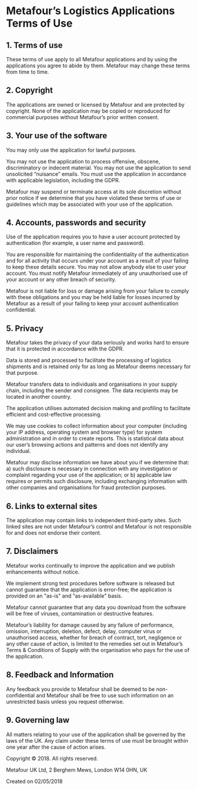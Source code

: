 # Metafour’s Logistics Applications Terms of Use

## 1. Terms of use
These terms of use apply to all Metafour applications and by using the applications you agree to abide by them. Metafour may change these terms from time to time.
## 2. Copyright
The applications are owned or licensed by Metafour and are protected by copyright. None of the application may be copied or reproduced for commercial purposes without Metafour’s prior written consent.
## 3. Your use of the software
You may only use the application for lawful purposes.

You may not use the application to process offensive, obscene, discriminatory or indecent material. You may not use the application to send unsolicited “nuisance” emails. You must use the application in accordance with applicable legislation, including the GDPR.

Metafour may suspend or terminate access at its sole discretion without prior notice if we determine that you have violated these terms of use or guidelines which may be associated with your use of the application.
## 4. Accounts, passwords and security
Use of the application requires you to have a user account protected by authentication (for example, a user name and password).

You are responsible for maintaining the confidentiality of the authentication and for all activity that occurs under your account as a result of your failing to keep these details secure. You may not allow anybody else to user your account. You must notify Metafour immediately of any unauthorised use of your account or any other breach of security. 

Metafour is not liable for loss or damage arising from your failure to comply with these obligations and you may be held liable for losses incurred by Metafour as a result of your failing to keep your account authentication confidential.
## 5. Privacy
Metafour takes the privacy of your data seriously and works hard to ensure that it is protected in accordance with the GDPR.

Data is stored and processed to facilitate the processing of logistics shipments and is retained only for as long as Metafour deems necessary for that purpose.

Metafour transfers data to individuals and organisations in your supply chain, including the sender and consignee. The data recipients may be located in another country.

The application utilises automated decision making and profiling to facilitate efficient and cost-effective processing.

We may use cookies to collect information about your computer (including your IP address, operating system and browser type) for system administration and in order to create reports. This is statistical data about our user’s browsing actions and patterns and does not identify any individual.

Metafour may disclose information we have about you if we determine that: a) such disclosure is necessary in connection with any investigation or complaint regarding your use of the application; or b) applicable law requires or permits such disclosure, including exchanging information with other companies and organisations for fraud protection purposes.
## 6. Links to external sites
The application may contain links to independent third-party sites. Such linked sites are not under Metafour’s control and Metafour is not responsible for and does not endorse their content. 
## 7. Disclaimers
Metafour works continually to improve the application and we publish enhancements without notice. 

We implement strong test procedures before software is released but cannot guarantee that the application is error-free; the application is provided on an "as-is" and “as-available" basis.

Metafour cannot guarantee that any data you download from the software will be free of viruses, contamination or destructive features.

Metafour’s liability for damage caused by any failure of performance, omission, interruption, deletion, defect, delay, computer virus or unauthorised access, whether for breach of contract, tort, negligence or any other cause of action, is limited to the remedies set out in Metafour’s Terms & Conditions of Supply with the organisation who pays for the use of the application.
## 8. Feedback and Information
Any feedback you provide to Metafour shall be deemed to be non-confidential and Metafour shall be free to use such information on an unrestricted basis unless you request otherwise.
## 9. Governing law
All matters relating to your use of the application shall be governed by the laws of the UK. Any claim under these terms of use must be brought within one year after the cause of action arises.


Copyright © 2018. All rights reserved.

Metafour UK Ltd, 2 Berghem Mews, London W14 0HN, UK

Created on 02/05/2018